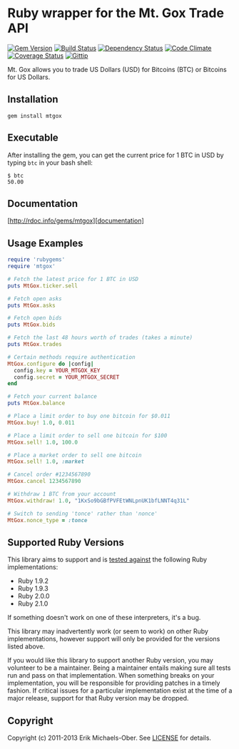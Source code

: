 # Ruby wrapper for the Mt. Gox Trade API

[![Gem Version](https://badge.fury.io/rb/mtgox.png)][gem]
[![Build Status](https://secure.travis-ci.org/sferik/mtgox.png?branch=master)][travis]
[![Dependency Status](https://gemnasium.com/sferik/mtgox.png?travis)][gemnasium]
[![Code Climate](https://codeclimate.com/github/sferik/mtgox.png)][codeclimate]
[![Coverage Status](https://coveralls.io/repos/sferik/mtgox/badge.png?branch=master)][coveralls]
[![Gittip](http://img.shields.io/gittip/sferik.png)][gittip]

[gem]: https://rubygems.org/gems/mtgox
[travis]: http://travis-ci.org/sferik/mtgox
[gemnasium]: https://gemnasium.com/sferik/mtgox
[codeclimate]: https://codeclimate.com/github/sferik/mtgox
[coveralls]: https://coveralls.io/r/sferik/mtgox
[gittip]: https://www.gittip.com/sferik/

Mt. Gox allows you to trade US Dollars (USD) for Bitcoins (BTC) or Bitcoins for
US Dollars.

## Installation
    gem install mtgox

## Executable
After installing the gem, you can get the current price for 1 BTC in USD by
typing `btc` in your bash shell:

    $ btc
    50.00


## Documentation
[http://rdoc.info/gems/mtgox][documentation]

[documentation]: http://rdoc.info/gems/mtgox

## Usage Examples
```ruby
require 'rubygems'
require 'mtgox'

# Fetch the latest price for 1 BTC in USD
puts MtGox.ticker.sell

# Fetch open asks
puts MtGox.asks

# Fetch open bids
puts MtGox.bids

# Fetch the last 48 hours worth of trades (takes a minute)
puts MtGox.trades

# Certain methods require authentication
MtGox.configure do |config|
  config.key = YOUR_MTGOX_KEY
  config.secret = YOUR_MTGOX_SECRET
end

# Fetch your current balance
puts MtGox.balance

# Place a limit order to buy one bitcoin for $0.011
MtGox.buy! 1.0, 0.011

# Place a limit order to sell one bitcoin for $100
MtGox.sell! 1.0, 100.0

# Place a market order to sell one bitcoin
MtGox.sell! 1.0, :market

# Cancel order #1234567890
MtGox.cancel 1234567890

# Withdraw 1 BTC from your account
MtGox.withdraw! 1.0, "1KxSo9bGBfPVFEtWNLpnUK1bfLNNT4q31L"

# Switch to sending 'tonce' rather than 'nonce'
MtGox.nonce_type = :tonce
```

## Supported Ruby Versions
This library aims to support and is [tested against][travis] the following Ruby
implementations:

* Ruby 1.9.2
* Ruby 1.9.3
* Ruby 2.0.0
* Ruby 2.1.0

If something doesn't work on one of these interpreters, it's a bug.

This library may inadvertently work (or seem to work) on other Ruby
implementations, however support will only be provided for the versions listed
above.

If you would like this library to support another Ruby version, you may
volunteer to be a maintainer. Being a maintainer entails making sure all tests
run and pass on that implementation. When something breaks on your
implementation, you will be responsible for providing patches in a timely
fashion. If critical issues for a particular implementation exist at the time
of a major release, support for that Ruby version may be dropped.

## Copyright
Copyright (c) 2011-2013 Erik Michaels-Ober. See [LICENSE][] for details.

[license]: LICENSE.md
